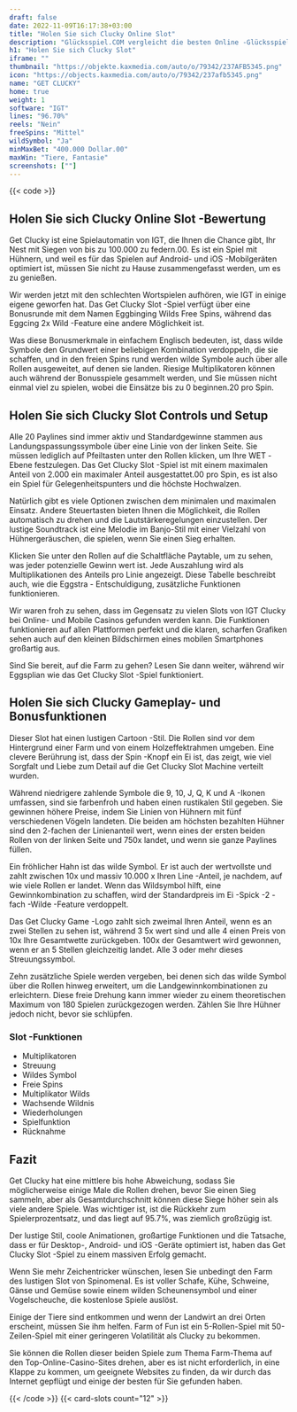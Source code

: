 ```yaml
---
draft: false
date: 2022-11-09T16:17:38+03:00
title: "Holen Sie sich Clucky Online Slot"
description: "Glücksspiel.COM vergleicht die besten Online -Glücksspiel -Sites und -spiele der Kanada.  Unabhängige Produktbewertungen und exklusive Anmeldeangebote. Jetzt spielen!"
h1: "Holen Sie sich Clucky Slot"
iframe: ""
thumbnail: "https://objekte.kaxmedia.com/auto/o/79342/237AFB5345.png"
icon: "https://objects.kaxmedia.com/auto/o/79342/237afb5345.png"
name: "GET CLUCKY"
home: true
weight: 1
software: "IGT"
lines: "96.70%"
reels: "Nein"
freeSpins: "Mittel"
wildSymbol: "Ja"
minMaxBet: "400.000 Dollar.00"
maxWin: "Tiere, Fantasie"
screenshots: [""]
---
```


{{< code >}}<h2>Holen Sie sich Clucky Online Slot -Bewertung</h2><p>Get Clucky ist eine Spielautomatin von IGT, die Ihnen die Chance gibt, Ihr Nest mit Siegen von bis zu 100.000 zu federn.00. Es ist ein Spiel mit Hühnern, und weil es für das Spielen auf Android- und iOS -Mobilgeräten optimiert ist, müssen Sie nicht zu Hause zusammengefasst werden, um es zu genießen.</p><p>Wir werden jetzt mit den schlechten Wortspielen aufhören, wie IGT in einige eigene geworfen hat. Das Get Clucky Slot -Spiel verfügt über eine Bonusrunde mit dem Namen Eggbinging Wilds Free Spins, während das Eggcing 2x Wild -Feature eine andere Möglichkeit ist.</p><p>Was diese Bonusmerkmale in einfachem Englisch bedeuten, ist, dass wilde Symbole den Grundwert einer beliebigen Kombination verdoppeln, die sie schaffen, und in den freien Spins rund werden wilde Symbole auch über alle Rollen ausgeweitet, auf denen sie landen. Riesige Multiplikatoren können auch während der Bonusspiele gesammelt werden, und Sie müssen nicht einmal viel zu spielen, wobei die Einsätze bis zu 0 beginnen.20 pro Spin.</p><h2>Holen Sie sich Clucky Slot Controls und Setup</h2><p>Alle 20 Paylines sind immer aktiv und Standardgewinne stammen aus Landungspassungssymbole über eine Linie von der linken Seite. Sie müssen lediglich auf Pfeiltasten unter den Rollen klicken, um Ihre WET -Ebene festzulegen. Das Get Clucky Slot -Spiel ist mit einem maximalen Anteil von 2.000 ein maximaler Anteil ausgestattet.00 pro Spin, es ist also ein Spiel für Gelegenheitspunters und die höchste Hochwalzen.</p><p>Natürlich gibt es viele Optionen zwischen dem minimalen und maximalen Einsatz. Andere Steuertasten bieten Ihnen die Möglichkeit, die Rollen automatisch zu drehen und die Lautstärkeregelungen einzustellen. Der lustige Soundtrack ist eine Melodie im Banjo-Stil mit einer Vielzahl von Hühnergeräuschen, die spielen, wenn Sie einen Sieg erhalten.</p><p>Klicken Sie unter den Rollen auf die Schaltfläche Paytable, um zu sehen, was jeder potenzielle Gewinn wert ist. Jede Auszahlung wird als Multiplikationen des Anteils pro Linie angezeigt. Diese Tabelle beschreibt auch, wie die Eggstra - Entschuldigung, zusätzliche Funktionen funktionieren.</p><p>Wir waren froh zu sehen, dass im Gegensatz zu vielen Slots von IGT Clucky bei Online- und Mobile Casinos gefunden werden kann. Die Funktionen funktionieren auf allen Plattformen perfekt und die klaren, scharfen Grafiken sehen auch auf den kleinen Bildschirmen eines mobilen Smartphones großartig aus.</p><p>Sind Sie bereit, auf die Farm zu gehen? Lesen Sie dann weiter, während wir Eggsplian wie das Get Clucky Slot -Spiel funktioniert.</p><h2>Holen Sie sich Clucky Gameplay- und Bonusfunktionen</h2><p>Dieser Slot hat einen lustigen Cartoon -Stil. Die Rollen sind vor dem Hintergrund einer Farm und von einem Holzeffektrahmen umgeben. Eine clevere Berührung ist, dass der Spin -Knopf ein Ei ist, das zeigt, wie viel Sorgfalt und Liebe zum Detail auf die Get Clucky Slot Machine verteilt wurden.</p><p>Während niedrigere zahlende Symbole die 9, 10, J, Q, K und A -Ikonen umfassen, sind sie farbenfroh und haben einen rustikalen Stil gegeben. Sie gewinnen höhere Preise, indem Sie Linien von Hühnern mit fünf verschiedenen Vögeln landeten. Die beiden am höchsten bezahlten Hühner sind den 2-fachen der Linienanteil wert, wenn eines der ersten beiden Rollen von der linken Seite und 750x landet, und wenn sie ganze Paylines füllen.</p><p>Ein fröhlicher Hahn ist das wilde Symbol. Er ist auch der wertvollste und zahlt zwischen 10x und massiv 10.000 x Ihren Line -Anteil, je nachdem, auf wie viele Rollen er landet. Wenn das Wildsymbol hilft, eine Gewinnkombination zu schaffen, wird der Standardpreis im Ei -Spick -2 -fach -Wilde -Feature verdoppelt.</p><p>Das Get Clucky Game -Logo zahlt sich zweimal Ihren Anteil, wenn es an zwei Stellen zu sehen ist, während 3 5x wert sind und alle 4 einen Preis von 10x Ihre Gesamtwette zurückgeben. 100x der Gesamtwert wird gewonnen, wenn er an 5 Stellen gleichzeitig landet. Alle 3 oder mehr dieses Streuungssymbol.</p><p>Zehn zusätzliche Spiele werden vergeben, bei denen sich das wilde Symbol über die Rollen hinweg erweitert, um die Landgewinnkombinationen zu erleichtern. Diese freie Drehung kann immer wieder zu einem theoretischen Maximum von 180 Spielen zurückgezogen werden. Zählen Sie Ihre Hühner jedoch nicht, bevor sie schlüpfen.</p><h3>
Slot -Funktionen</h3><ul>
<li></span>
Multiplikatoren</li>
<li></span>
Streuung</li>
<li></span>
Wildes Symbol</li>
<li></span>
Freie Spins</li>
<li></span>
Multiplikator Wilds</li>
<li></span>
Wachsende Wildnis</li>
<li></span>
Wiederholungen</li>
<li></span>
Spielfunktion</li>
<li></span>
Rücknahme</li></ul><h2>Fazit</h2><p>Get Clucky hat eine mittlere bis hohe Abweichung, sodass Sie möglicherweise einige Male die Rollen drehen, bevor Sie einen Sieg sammeln, aber als Gesamtdurchschnitt können diese Siege höher sein als viele andere Spiele. Was wichtiger ist, ist die Rückkehr zum Spielerprozentsatz, und das liegt auf 95.7%, was ziemlich großzügig ist.</p><p>Der lustige Stil, coole Animationen, großartige Funktionen und die Tatsache, dass er für Desktop-, Android- und iOS -Geräte optimiert ist, haben das Get Clucky Slot -Spiel zu einem massiven Erfolg gemacht.</p><p>Wenn Sie mehr Zeichentricker wünschen, lesen Sie unbedingt den Farm des lustigen Slot von Spinomenal. Es ist voller Schafe, Kühe, Schweine, Gänse und Gemüse sowie einem wilden Scheunensymbol und einer Vogelscheuche, die kostenlose Spiele auslöst.</p><p>Einige der Tiere sind entkommen und wenn der Landwirt an drei Orten erscheint, müssen Sie ihm helfen. Farm of Fun ist ein 5-Rollen-Spiel mit 50-Zeilen-Spiel mit einer geringeren Volatilität als Clucky zu bekommen.</p><p>Sie können die Rollen dieser beiden Spiele zum Thema Farm-Thema auf den Top-Online-Casino-Sites drehen, aber es ist nicht erforderlich, in eine Klappe zu kommen, um geeignete Websites zu finden, da wir durch das Internet gepflügt und einige der besten für Sie gefunden haben.</p>{{< /code >}}
 {{< card-slots count="12" >}}